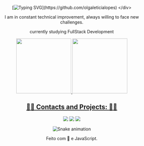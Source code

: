 <div align="center"> 
  
[![Typing SVG](https://readme-typing-svg.herokuapp.com?font=Fira+Code&size=35&pause=1000&color=dd6388&center=false&vCenter=false&width=1000&lines=♡ㅤㅤ+Hi%2C+my+name+is+Olga+Leticia+Lopes+ㅤ♡+;ㅤ♡+I'm+software+engineer+and+developer+ㅤ♡ㅤ;)](https://github.com/olgaleticialopes)
    </div>
  
  <div align="center"> 
<p>  I am in constant technical improvement, always willing to face new challenges.</p>
<p>  currently studying FullStack Development </p>
  </div>

<div align="center">
<a href="https://github.com/olgaleticialopes">
<img height="180em" src="https://github-readme-stats.vercel.app/api/top-langs/?username=olgaleticialopes&layout=compact&langs_count=7&theme=dracula"/>
<img height="180em" src="https://github-readme-stats.vercel.app/api?username=olgaleticialopes&show_icons=true&theme=dracula&include_all_commits=true&count_private=true"/>
</div>




  <div align ="center">
 <h2> 💖🌺 Contacts and Projects: 💖🌺 </h2>
  </div>
  
   <div align = "center" >
 <a href="https://www.linkedin.com/in/olgaleticialopes/" target="_blank"><img src="https://img.shields.io/badge/LinkedIn-0077B5?style=for-the-badge&logo=linkedin&logoColor=white" target="_blank"></a>
 <a href="mailto:leticiaolgalopes@gmail.com" target="_blank"><img src="https://img.shields.io/badge/Gmail-D14836?style=for-the-badge&logo=gmail&logoColor=white" target="_blank"></a>
  <a href="https://codepen.io/olgaleticialopes" target="_blank"><img src="https://img.shields.io/badge/Codepen-000000?style=for-the-badge&logo=codepen&logoColor=white" target="_blank"></a>
      </div>


<div align= "center">
  
  ![Snake animation](https://github.com/danielbped/danielbped/blob/output/github-contribution-grid-snake.svg)
  <p>Feito com 💖 e JavaScript.</p>
</div>
  
  

  
  
 

